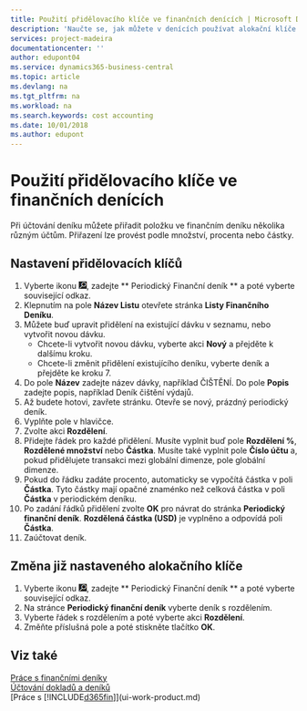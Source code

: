 ```yaml
---
title: Použití přidělovacího klíče ve finančních denících | Microsoft Docs
description: 'Naučte se, jak můžete v denících používat alokační klíče.'
services: project-madeira
documentationcenter: ''
author: edupont04
ms.service: dynamics365-business-central
ms.topic: article
ms.devlang: na
ms.tgt_pltfrm: na
ms.workload: na
ms.search.keywords: cost accounting
ms.date: 10/01/2018
ms.author: edupont
---
```

# <a name="use-allocation-keys-in-general-journals"></a>Použití přidělovacího klíče ve finančních denících
Při účtování deníku můžete přiřadit položku ve finančním deníku několika různým účtům. Přiřazení lze provést podle množství, procenta nebo částky.

## <a name="to-set-up-allocation-keys"></a>Nastavení přidělovacích klíčů
1. Vyberte ikonu ![Žárovky, která otevře funkci Řekněte mi](media/ui-search/search_small.png "Řekněte mi, co chcete dělat"), zadejte ** Periodický Finanční deník ** a poté vyberte související odkaz.
2. Klepnutím na pole **Název Listu** otevřete stránka **Listy Finančního Deníku**.
3. Můžete buď upravit přidělení na existující dávku v seznamu, nebo vytvořit novou dávku.
   * Chcete-li vytvořit novou dávku, vyberte akci **Nový** a přejděte k dalšímu kroku.
   * Chcete-li změnit přidělení existujícího deníku, vyberte deník a přejděte ke kroku 7.    
4. Do pole **Název** zadejte název dávky, například ČIŠTĚNÍ. Do pole **Popis** zadejte popis, například Deník čištění výdajů.
5. Až budete hotovi, zavřete stránku. Otevře se nový, prázdný periodický deník.
6. Vyplňte pole v hlavičce.
7. Zvolte akci **Rozdělení**.
8. Přidejte řádek pro každé přidělení. Musíte vyplnit buď pole **Rozdělení %**, **Rozdělené množství** nebo **Částka**. Musíte také vyplnit pole **Číslo účtu** a, pokud přidělujete transakci mezi globální dimenze, pole globální dimenze.
9. Pokud do řádku zadáte procento, automaticky se vypočítá částka v poli **Částka**. Tyto částky mají opačné znaménko než celková částka v poli **Částka** v periodickém deníku.
10. Po zadání řádků přidělení zvolte **OK** pro návrat do stránka **Periodický finanční deník**. **Rozdělená částka (USD)** je vyplněno a odpovídá poli **Částka**.
11. Zaúčtovat deník.

## <a name="to-change-an-allocation-key-that-has-already-been-set-up"></a>Změna již nastaveného alokačního klíče
1. Vyberte ikonu ![Žárovky, která otevře funkci Řekněte mi](media/ui-search/search_small.png "Řekněte mi, co chcete dělat"), zadejte ** Periodický Finanční deník ** a poté vyberte související odkaz.
2. Na stránce **Periodický finanční deník** vyberte deník s rozdělením.
3. Vyberte řádek s rozdělením a poté vyberte akci **Rozdělení**.
4. Změňte příslušná pole a poté stiskněte tlačítko **OK**.

## <a name="see-also"></a>Viz také
[Práce s finančními deníky](ui-work-general-journals.md)  
[Účtování dokladů a deníků](ui-post-documents-journals.md)  
[Práce s [!INCLUDE[d365fin](includes/d365fin_md.md)]](ui-work-product.md)
